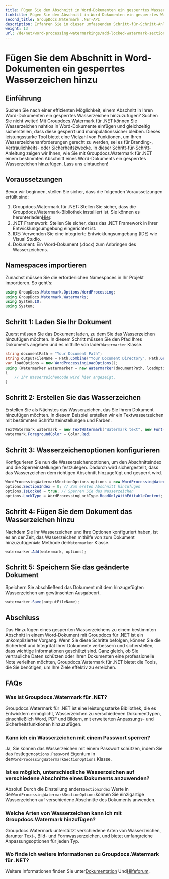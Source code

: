 ```yaml
---
title: Fügen Sie dem Abschnitt in Word-Dokumenten ein gesperrtes Wasserzeichen hinzu
linktitle: Fügen Sie dem Abschnitt in Word-Dokumenten ein gesperrtes Wasserzeichen hinzu
second_title: GroupDocs.Watermark .NET-API
description: Erfahren Sie in dieser umfassenden Schritt-für-Schritt-Anleitung, wie Sie mit Groupdocs für .NET einem bestimmten Abschnitt in Word-Dokumenten ein gesperrtes Wasserzeichen hinzufügen.
weight: 13
url: /de/net/word-processing-watermarkings/add-locked-watermark-section-word-docs/
---
```


# Fügen Sie dem Abschnitt in Word-Dokumenten ein gesperrtes Wasserzeichen hinzu

## Einführung
Suchen Sie nach einer effizienten Möglichkeit, einem Abschnitt in Ihren Word-Dokumenten ein gesperrtes Wasserzeichen hinzuzufügen? Suchen Sie nicht weiter! Mit Groupdocs.Watermark für .NET können Sie Wasserzeichen nahtlos in Word-Dokumente einfügen und gleichzeitig sicherstellen, dass diese gesperrt und manipulationssicher bleiben. Dieses leistungsstarke Tool bietet eine Vielzahl von Funktionen, um Ihren Wasserzeichenanforderungen gerecht zu werden, sei es für Branding-, Vertraulichkeits- oder Sicherheitszwecke. In dieser Schritt-für-Schritt-Anleitung zeigen wir Ihnen, wie Sie mit Groupdocs.Watermark für .NET einem bestimmten Abschnitt eines Word-Dokuments ein gesperrtes Wasserzeichen hinzufügen. Lass uns eintauchen!
## Voraussetzungen
Bevor wir beginnen, stellen Sie sicher, dass die folgenden Voraussetzungen erfüllt sind:
1.  Groupdocs.Watermark für .NET: Stellen Sie sicher, dass die Groupdocs.Watermark-Bibliothek installiert ist. Sie können es herunterladen[Hier](https://releases.groupdocs.com/Watermark/net/).
2. .NET Framework: Stellen Sie sicher, dass das .NET Framework in Ihrer Entwicklungsumgebung eingerichtet ist.
3. IDE: Verwenden Sie eine integrierte Entwicklungsumgebung (IDE) wie Visual Studio.
4. Dokument: Ein Word-Dokument (.docx) zum Anbringen des Wasserzeichens.
## Namespaces importieren
Zunächst müssen Sie die erforderlichen Namespaces in Ihr Projekt importieren. So geht's:
```csharp
using GroupDocs.Watermark.Options.WordProcessing;
using GroupDocs.Watermark.Watermarks;
using System.IO;
using System;
```
## Schritt 1: Laden Sie Ihr Dokument
 Zuerst müssen Sie das Dokument laden, zu dem Sie das Wasserzeichen hinzufügen möchten. In diesem Schritt müssen Sie den Pfad Ihres Dokuments angeben und es mithilfe von laden`Watermarker` Klasse.
```csharp
string documentPath = "Your Document Path";
string outputFileName = Path.Combine("Your Document Directory", Path.GetFileName(documentPath));
var loadOptions = new WordProcessingLoadOptions();
using (Watermarker watermarker = new Watermarker(documentPath, loadOptions))
{
    // Ihr Wasserzeichencode wird hier angezeigt.
}
```
## Schritt 2: Erstellen Sie das Wasserzeichen
Erstellen Sie als Nächstes das Wasserzeichen, das Sie Ihrem Dokument hinzufügen möchten. In diesem Beispiel erstellen wir ein Textwasserzeichen mit bestimmten Schriftarteinstellungen und Farben.
```csharp
TextWatermark watermark = new TextWatermark("Watermark text", new Font("Arial", 19));
watermark.ForegroundColor = Color.Red;
```
## Schritt 3: Wasserzeichenoptionen konfigurieren
Konfigurieren Sie nun die Wasserzeichenoptionen, um den Abschnittsindex und die Sperreinstellungen festzulegen. Dadurch wird sichergestellt, dass das Wasserzeichen dem richtigen Abschnitt hinzugefügt und gesperrt wird.
```csharp
WordProcessingWatermarkSectionOptions options = new WordProcessingWatermarkSectionOptions();
options.SectionIndex = 0; // Zum ersten Abschnitt hinzufügen
options.IsLocked = true; // Sperren Sie das Wasserzeichen
options.LockType = WordProcessingLockType.ReadOnlyWithEditableContent; // Schloss Typ
```
## Schritt 4: Fügen Sie dem Dokument das Wasserzeichen hinzu
 Nachdem Sie Ihr Wasserzeichen und Ihre Optionen konfiguriert haben, ist es an der Zeit, das Wasserzeichen mithilfe von zum Dokument hinzuzufügen`Add` Methode der`Watermarker` Klasse.
```csharp
watermarker.Add(watermark, options);
```
## Schritt 5: Speichern Sie das geänderte Dokument
Speichern Sie abschließend das Dokument mit dem hinzugefügten Wasserzeichen am gewünschten Ausgabeort.
```csharp
watermarker.Save(outputFileName);
```
## Abschluss
Das Hinzufügen eines gesperrten Wasserzeichens zu einem bestimmten Abschnitt in einem Word-Dokument mit Groupdocs für .NET ist ein unkomplizierter Vorgang. Wenn Sie diese Schritte befolgen, können Sie die Sicherheit und Integrität Ihrer Dokumente verbessern und sicherstellen, dass wichtige Informationen geschützt sind. Ganz gleich, ob Sie vertrauliche Daten schützen oder Ihren Dokumenten eine professionelle Note verleihen möchten, Groupdocs.Watermark für .NET bietet die Tools, die Sie benötigen, um Ihre Ziele effektiv zu erreichen.
## FAQs
### Was ist Groupdocs.Watermark für .NET?
Groupdocs.Watermark für .NET ist eine leistungsstarke Bibliothek, die es Entwicklern ermöglicht, Wasserzeichen zu verschiedenen Dokumenttypen, einschließlich Word, PDF und Bildern, mit erweiterten Anpassungs- und Sicherheitsfunktionen hinzuzufügen.
### Kann ich ein Wasserzeichen mit einem Passwort sperren?
 Ja, Sie können das Wasserzeichen mit einem Passwort schützen, indem Sie das festlegen`options.Password` Eigentum in der`WordProcessingWatermarkSectionOptions` Klasse.
### Ist es möglich, unterschiedliche Wasserzeichen auf verschiedene Abschnitte eines Dokuments anzuwenden?
 Absolut! Durch die Einstellung anders`SectionIndex` Werte in der`WordProcessingWatermarkSectionOptions`können Sie einzigartige Wasserzeichen auf verschiedene Abschnitte des Dokuments anwenden.
### Welche Arten von Wasserzeichen kann ich mit Groupdocs.Watermark hinzufügen?
Groupdocs.Watermark unterstützt verschiedene Arten von Wasserzeichen, darunter Text-, Bild- und Formwasserzeichen, und bietet umfangreiche Anpassungsoptionen für jeden Typ.
### Wo finde ich weitere Informationen zu Groupdocs.Watermark für .NET?
 Weitere Informationen finden Sie unter[Dokumentation](https://tutorials.groupdocs.com/Watermark/net/) Und[Hilfeforum](https://forum.groupdocs.com/c/watermark/19).